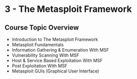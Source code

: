 # 3 - The Metasploit Framework

## **Course Topic Overview**

* Introduction to The Metasploit Framework
* Metasploit Fundamentals
* Information Gathering & Enumeration With MSF
* Vulnerability Scanning With MSF
* Host & Service Based Exploitation With MSF
* Post Exploitation With MSF
* Metasploit GUIs (Graphical User Interface)

